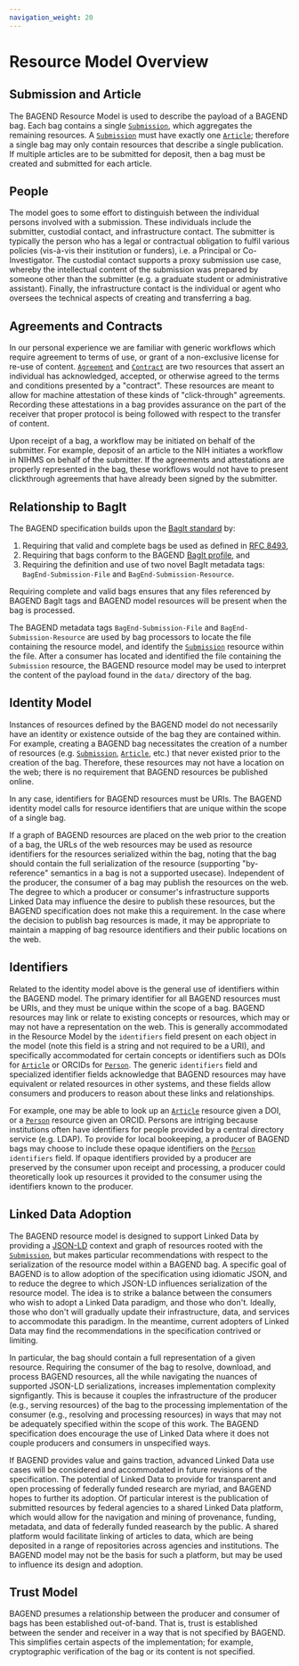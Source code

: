 ```yaml
---
navigation_weight: 20
---
```

# Resource Model Overview

## Submission and Article
The BAGEND Resource Model is used to describe the payload of a BAGEND bag.  Each bag contains a single [`Submission`][4], which aggregates the remaining resources.  A [`Submission`][4] must have exactly one [`Article`][5]; therefore a single bag may only contain resources that describe a single publication.  If multiple articles are to be submitted for deposit, then a bag must be created and submitted for each article.

## People
The model goes to some effort to distinguish between the individual persons involved with a submission.  These individuals include the submitter, custodial contact, and infrastructure contact.  The submitter is typically the person who has a legal or contractual obligation to fulfil various policies (vis-&#xe0;-vis their institution or funders), i.e. a Principal or Co-Investigator.  The custodial contact supports a proxy submission use case, whereby the intellectual content of the submission was prepared by someone other than the submitter (e.g. a graduate student or administrative assistant).  Finally, the infrastructure contact is the individual or agent who oversees the technical aspects of creating and transferring a bag.

## Agreements and Contracts
In our personal experience we are familiar with generic workflows which require agreement to terms of use, or grant of a non-exclusive license for re-use of content.  [`Agreement`][6] and [`Contract`][7] are two resources that assert an individual has acknowledged, accepted, or otherwise agreed to the terms and conditions presented by a "contract".  These resources are meant to allow for machine attestation of these kinds of "click-through" agreements.  Recording these attestations in a bag provides assurance on the part of the receiver that proper protocol is being followed with respect to the transfer of content.

Upon receipt of a bag, a workflow may be initiated on behalf of the submitter.  For example, deposit of an article to the NIH initiates a workflow in NIHMS on behalf of the submitter.  If the agreements and attestations are properly represented in the bag, these workflows would not have to present clickthrough agreements that have already been signed by the submitter.

## Relationship to BagIt
The BAGEND specification builds upon the [BagIt standard][1] by:
1. Requiring that valid and complete bags be used as defined in [RFC 8493][1], 
2. Requiring that bags conform to the BAGEND [BagIt profile][2], and 
3. Requiring the definition and use of two novel BagIt metadata tags: `BagEnd-Submission-File` and `BagEnd-Submission-Resource`.

Requiring complete and valid bags ensures that any files referenced by BAGEND BagIt tags and BAGEND model resources will be present when the bag is processed.  

The BAGEND metadata tags `BagEnd-Submission-File` and `BagEnd-Submission-Resource` are used by bag processors to locate the file containing the resource model, and identify the [`Submission`][4] resource within the file.  After a consumer has located and identified the file containing the `Submission` resource, the BAGEND resource model may be used to interpret the content of the payload found in the `data/` directory of the bag.

## Identity Model
Instances of resources defined by the BAGEND model do not necessarily have an identity or existence outside of the bag they are contained within.  For example, creating a BAGEND bag necessitates the creation of a number of resources (e.g. [`Submission`][4], [`Article`][5], etc.) that never existed prior to the creation of the bag.  Therefore, these resources may not have a location on the web; there is no requirement that BAGEND resources be published online.

In any case, identifiers for BAGEND resources must be URIs.  The BAGEND identity model calls for resource identifiers that are unique within the scope of a single bag.

If a graph of BAGEND resources are placed on the web prior to the creation of a bag, the URLs of the web resources may be used as resource identifiers for the resources serialized within the bag, noting that the bag should contain the full serialization of the resource (supporting "by-reference" semantics in a bag is not a supported usecase).  Independent of the producer, the consumer of a bag may publish the resources on the web.  The degree to which a producer or consumer's infrastructure supports Linked Data may influence the desire to publish these resources, but the BAGEND specification does not make this a requirement.  In the case where the decision to publish bag resources is made, it may be appropriate to maintain a mapping of bag resource identifiers and their public locations on the web.

## Identifiers
Related to the identity model above is the general use of identifiers within the BAGEND model.  The primary identifier for all BAGEND resources must be URIs, and they must be unique within the scope of a bag.  BAGEND resources may link or relate to existing concepts or resources, which may or may not have a representation on the web.  This is generally accommodated in the Resource Model by the `identifiers` field present on each object in the model (note this field is a string and not required to be a URI), and specifically accommodated for certain concepts or identifiers such as DOIs for [`Article`][5] or ORCIDs for [`Person`][8].  The generic `identifiers` field and specialized identifier fields acknowledge that BAGEND resources may have equivalent or related resources in other systems, and these fields allow consumers and producers to reason about these links and relationships.

For example, one may be able to look up an [`Article`][5] resource given a DOI, or a [`Person`][8] resource given an ORCID.  Persons are intriging because institutions often have identifiers for people provided by a central directory service (e.g. LDAP).  To provide for local bookeeping, a producer of BAGEND bags may choose to include these opaque identifiers on the [`Person`][8] `identifiers` field.  If opaque identifiers provided by a producer are preserved by the consumer upon receipt and processing, a producer could theoretically look up resources it provided to the consumer using the identifiers known to the producer.

## Linked Data Adoption
The BAGEND resource model is designed to support Linked Data by providing a [JSON-LD][3] context and graph of resources rooted with the [`Submission`][4], but makes particular recommendations with respect to the serialization of the resource model within a BAGEND bag.  A specific goal of BAGEND is to allow adoption of the specification using idiomatic JSON, and to reduce the degree to which JSON-LD influences serialization of the resource model.  The idea is to strike a balance between the consumers who wish to adopt a Linked Data paradigm, and those who don't.  Ideally, those who don't will gradually update their infrastructure, data, and services to accommodate this paradigm.  In the meantime, current adopters of Linked Data may find the recommendations in the specification contrived or limiting.

In particular, the bag should contain a full representation of a given resource.  Requiring the consumer of the bag to resolve, download, and process BAGEND resources, all the while navigating the nuances of supported JSON-LD serializations, increases implementation complexity signfigantly.  This is because it couples the infrastructure of the producer (e.g., serving resources) of the bag to the processing implementation of the consumer (e.g., resolving and processing resources) in ways that may not be adequately specified within the scope of this work.  The BAGEND specification does encourage the use of Linked Data where it does not couple producers and consumers in unspecified ways.

If BAGEND provides value and gains traction, advanced Linked Data use cases will be considered and accommodated in future revisions of the specification.  The potential of Linked Data to provide for transparent and open processing of federally funded research are myriad, and BAGEND hopes to further its adoption.  Of particular interest is the publication of submitted resources by federal agencies to a shared Linked Data platform, which would allow for the navigation and mining of provenance, funding, metadata, and data of federally funded reasearch by the public.  A shared platform would facilitate linking of articles to data, which are being deposited in a range of repositories across agencies and institutions.  The BAGEND model may not be the basis for such a platform, but may be used to influence its design and adoption.

## Trust Model
BAGEND presumes a relationship between the producer and consumer of bags has been established out-of-band.  That is, trust is established between the sender and receiver in a way that is not specified by BAGEND.  This simplifies certain aspects of the implementation; for example, cryptographic verification of the bag or its content is not specified.


[1]: https://tools.ietf.org/html/rfc8493
[2]: http://bagend.io/bagit-profile/0.1/
[3]: https://www.w3.org/TR/json-ld11/
[4]: /model-datadictionary.html#submission
[5]: /model-datadictionary.html#article
[6]: /model-datadictionary.html#agreement
[7]: /model-datadictionary.html#contract
[8]: /model-datadictionary.html#person
